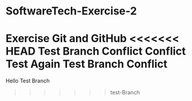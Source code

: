 # SoftwareTech-Exercise-2
Exercise Git and GitHub
<<<<<<< HEAD
Test Branch Conflict
Conflict Test Again
Test Branch Conflict
=======

Hello Test Branch
>>>>>>> test-Branch
